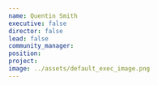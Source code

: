 ```yaml
---
name: Quentin Smith
executive: false
director: false
lead: false
community_manager: 
position:  
project:  
image: ../assets/default_exec_image.png
---
```

